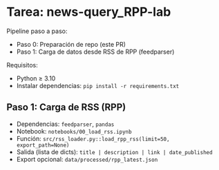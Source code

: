 # Tarea: news-query_RPP-lab

Pipeline paso a paso:
- Paso 0: Preparación de repo (este PR)
- Paso 1: Carga de datos desde RSS de RPP (feedparser)

Requisitos:
- Python ≥ 3.10
- Instalar dependencias: `pip install -r requirements.txt`

## Paso 1: Carga de RSS (RPP)
- Dependencias: `feedparser`, `pandas`
- Notebook: `notebooks/00_load_rss.ipynb`
- Función: `src/rss_loader.py::load_rpp_rss(limit=50, export_path=None)`
- Salida (lista de dicts): `title | description | link | date_published`
- Export opcional: `data/processed/rpp_latest.json`
